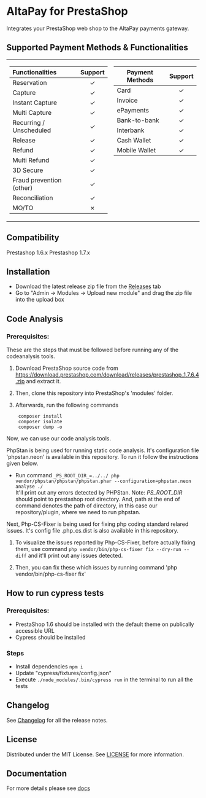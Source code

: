 #  AltaPay for PrestaShop #

Integrates your PrestaShop web shop to the AltaPay payments gateway.

## Supported Payment Methods & Functionalities
<table>
<tr><td>

| Functionalities	        | Support       |
| :------------------------ | :-----------: |
| Reservation               | &check;       |
| Capture                   | &check;       |
| Instant Capture           | &check;       |
| Multi Capture             | &check;       |
| Recurring / Unscheduled   | &check;       |
| Release                   | &check;       |
| Refund                    | &check;       |
| Multi Refund              | &check;       |
| 3D Secure                 | &check;       |
| Fraud prevention (other)  | &check;       |
| Reconciliation            | &check;       |
| MO/TO                     | &cross;       |

</td><td valign="top">

| Payment Methods	  | Support       |
| ------------------- | :-----------: |
| Card                | &check;       |
| Invoice             | &check;       |
| ePayments           | &check;       |
| Bank-to-bank        | &check;       |
| Interbank           | &check;       |
| Cash Wallet         | &check;       |
| Mobile Wallet       | &check;       |

</td></tr> </table>

## Compatibility
Prestashop 1.6.x
Prestashop 1.7.x

## Installation

- Download the latest release zip file from the [Releases](https://github.com/AltaPay/plugin-prestashop/releases) tab
- Go to "Admin -> Modules -> Upload new module" and drag the zip file into the upload box

## Code Analysis

### Prerequisites:
These are the steps that must be followed before running any of the codeanalysis tools.
1. Download PrestaShop source code from https://download.prestashop.com/download/releases/prestashop_1.7.6.4.zip and extract it.
2. Then, clone this repository into PrestaShop's 'modules' folder.
3. Afterwards, run the following commands

        composer install
        composer isolate
        composer dump -o

Now, we can use our code analysis tools.

PhpStan is being used for running static code analysis. It's configuration file 'phpstan.neon' is available in this repository. To run it follow the instructions given below. 
- Run command 
`_PS_ROOT_DIR_=../../ php vendor/phpstan/phpstan/phpstan.phar --configuration=phpstan.neon analyse ./`  
It'll print out any errors detected by PHPStan.
Note: _PS_ROOT_DIR_ should point to prestashop root directory. And, path at the end of command denotes the path of directory, in this case our repository/plugin, where we need to run phpstan. 

Next, Php-CS-Fixer is being used for fixing php coding standard relared issues. It's config file .php_cs.dist is also available in this repository. 
1. To visualize the issues reported by Php-CS-Fixer, before actually fixing them, use command
`php vendor/bin/php-cs-fixer fix --dry-run --diff` and it'll print out any issues detected.

2. Then, you can fix these which issues by running command 'php vendor/bin/php-cs-fixer fix' 


## How to run cypress tests

### Prerequisites: 

* PrestaShop 1.6 should be installed with the default theme on publically accessible URL
* Cypress should be installed

### Steps 

* Install dependencies `npm i`
* Update "cypress/fixtures/config.json"
* Execute `./node_modules/.bin/cypress run` in the terminal to run all the tests

## Changelog

See [Changelog](CHANGELOG.md) for all the release notes.

## License

Distributed under the MIT License. See [LICENSE](LICENSE) for more information.

## Documentation

For more details please see [docs](https://github.com/AltaPay/plugin-prestashop/wiki)
